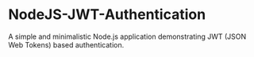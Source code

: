 # NodeJS-JWT-Authentication
A simple and minimalistic Node.js application demonstrating JWT (JSON Web Tokens) based authentication.

